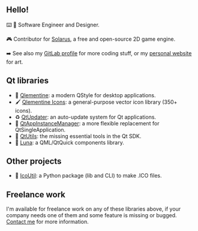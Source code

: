 ## Hello!

⌨️ 🎨 Software Engineer and Designer.

🎮 Contributor for [Solarus](https://www.solarus-games.org), a free and open-source 2D game engine.

➡️ See also my [GitLab profile](https://gitlab.com/oclero) for more coding stuff, or my [personal website](www.olivierclero.com) for art.
 
## Qt libraries

- 🍊 [Qlementine](https://oclero.github.io/qlementine): a modern QStyle for desktop applications.
- 🖌️ [Qlementine Icons](https://oclero.github.io/qlementine-icons): a general-purpose vector icon library (350+ icons).
- ♻️ [QtUpdater](https://github.com/oclero/qtupdater): an auto-update system for Qt applications.
- 📨 [QtAppInstanceManager](https://github.com/oclero/qtappinstancemanager): a more flexible replacement for QtSingleApplication.
- 🔧 [QtUtils](https://github.com/oclero/qtutils): the missing essential tools in the Qt SDK.
- 🌙 [Luna](https://github.com/oclero/luna): a QML/QtQuick components library.

## Other projects

- 🐍 [IcoUtil](https://github.com/oclero/icoutil): a Python package (lib and CLI) to make .ICO files.


## Freelance work

I'm available for freelance work on any of these libraries above, if your company needs one of them and some feature is missing or bugged. [Contact me](https://www.olivierclero.com) for more information.
